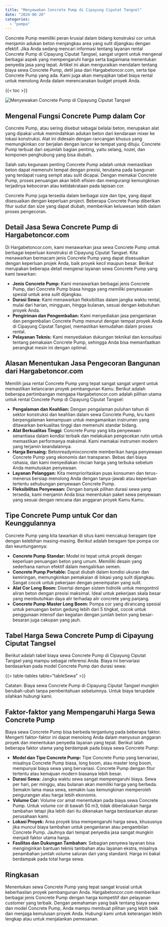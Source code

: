 ```yaml
---
title: "Menyewakan Concrete Pump di Cipayung Ciputat Tangsel"
date: "2024-06-20"
categories: 
  - "pompa"
---
```




Concrete Pump memiliki peran krusial dalam bidang konstruksi cor untuk menjamin adukan beton menjangkau area yang sulit dijangkau dengan efektif. Jika Anda sedang mencari informasi tentang layanan rental Concrete Pump di Cipayung Ciputat Tangsel, sangat urgent untuk mengenal berbagai aspek yang mempengaruhi harga serta bagaimana menentukan penyedia jasa yang tepat. Artikel ini akan menguraikan mendalam tentang biaya sewa Concrete Pump, detil jasa dari Hargabetoncor.com, serta tipe Concrete Pump yang ada. Kami juga akan menyajikan tabel biaya rental untuk menolong Anda dalam merencanakan budget proyek Anda.

{{< toc >}}

![Menyewakan Concrete Pump di Cipayung Ciputat Tangsel](https://hargareadymixid.github.io/pompa/concrete-pump%20(7).png)

## Mengenal Fungsi Concrete Pump dalam Cor

Concrete Pump, atau sering disebut sebagai belalai beton, merupakan alat yang dipakai untuk memindahkan adukan beton dari kendaraan mixer ke lokasi konstruksi. Alat ini didesain dengan rancangan khusus yang memungkinkan cor berjalan dengan lancar ke tempat yang dituju. Concrete Pump terbuat dari sejumlah bagian penting, yaitu selang, nozel, dan komponen penghubung yang bisa diubah.

Salah satu kegunaan penting Concrete Pump adalah untuk memastikan beton dapat memenuhi tempat dengan presisi, terutama pada bangunan yang terdapat ruang sempit atau sulit dicapai. Dengan memakai Concrete Pump, proses penuangan akan lebih efisien dan mengurangi kemungkinan terjadinya kebocoran atau ketidakrataan pada lapisan cor.

Concrete Pump juga tersedia dalam berbagai size dan tipe, yang dapat disesuaikan dengan keperluan project. Beberapa Concrete Pump diberikan fitur sudut dan size yang dapat diubah, memberikan keluwesan lebih dalam proses pengecoran.

## Detail Jasa Sewa Concrete Pump di Hargabetoncor.com

Di Hargabetoncor.com, kami menawarkan jasa sewa Concrete Pump untuk berbagai keperluan konstruksi di Cipayung Ciputat Tangsel. Kita menawarkan bermacam jenis Concrete Pump yang dapat disesuaikan dengan keperluan projek Anda, baik proyek kecil maupun besar. Berikut merupakan beberapa detail mengenai layanan sewa Concrete Pump yang kami tawarkan:

- **Jenis Concrete Pump:** Kami menawarkan berbagai jenis Concrete Pump, dari Concrete Pump biasa hingga yang memiliki penyesuaian spesial untuk area sulit dijangkau.
- **Durasi Sewa:** Kami menawarkan fleksibilitas dalam jangka waktu rental, mulai dari harian, mingguan, hingga bulanan, sesuai dengan kebutuhan proyek Anda.
- **Pengiriman dan Pengembalian:** Kami menyediakan jasa pengantaran dan pengembalian Concrete Pump menurut dengan tempat proyek Anda di Cipayung Ciputat Tangsel, memastikan kemudahan dalam proses rental.
- **Pelayanan Teknis:** Kami menyediakan dukungan teknikal dan konsultasi tentang pemakaian Concrete Pump, sehingga Anda bisa memanfaatkan perangkat mesin ini dengan optimal.

## Alasan Menentukan Jasa Pengecoran Bangunan dari Hargabetoncor.com

Memilih jasa rental Concrete Pump yang tepat sangat sangat urgent untuk memastikan kelancaran proyek pembangunan Kamu. Berikut adalah beberapa pertimbangan mengapa Hargabetoncor.com adalah pilihan utama untuk rental Concrete Pump di Cipayung Ciputat Tangsel:

- **Pengalaman dan Keahlian:** Dengan pengalaman puluhan tahun di sektor konstruksi dan keahlian dalam sewa Concrete Pump, kru kami berpengalaman kemampuan untuk mengamankan instrumen yang ditawarkan berkualitas tinggi dan memenuhi standar bidang.
- **Alat Berkualitas Tinggi:** Concrete Pump yang kita penyewaan senantiasa dalam kondisi terbaik dan melakukan pengecekan rutin untuk memastikan performanya maksimal. Kami memakai instrumen modern yang terjamin keandalannya.
- **Harga Bersaing:** Betonreadymixconcrete memberikan harga penyewaan Concrete Pump yang ekonomis dan transparan. Bebas dari biaya rahasia, dan kami menyediakan rincian harga yang terbuka sebelum Anda memutuskan penyewaan.
- **Layanan Pelanggan:** Kita memprioritaskan puas konsumen dan terus-menerus bersiap menolong Anda dengan tanya-jawab atau keperluan tertentu sehubungan penyewaan Concrete Pump.
- **Fleksibilitas Penyewaan:** Dengan banyak pilihan durasi sewa yang tersedia, kami menjamin Anda bisa menentukan paket sewa penyewaan yang sesuai dengan rencana dan anggaran proyek Kamu Kamu.

## Tipe Concrete Pump untuk Cor dan Keunggulannya

Concrete Pump yang kita tawarkan di situs kami mencakup beragam tipe dengan kelebihan masing-masing. Berikut adalah beragam tipe pompa cor dan keuntungannya:

- **Concrete Pump Standar:** Model ini tepat untuk proyek dengan keperluan penuangan beton yang umum. Memiliki desain yang sederhana namun efektif dalam mengalirkan semen.
- **Concrete Pump Portable:** Dapat diubah dalam kondisi ukuran dan kemiringan, memungkinkan pemakaian di lokasi yang sulit dijangkau. Sangat cocok untuk pekerjaan dengan penempatan yang sulit.
- **Alat Cor Long Boom:** Disertai dengan sistem hidrolik untuk mengontrol aliran beton dengan presisi maksimal. Ideal untuk pekerjaan skala besar yang membutuhkan daya alir terhadap alir concrete yang panjang.
- **Concrete Pump Master Long Boom:** Pompa cor yang dirancang spesial untuk penuangan beton gedung lebih dari 5 tingkat, cocok untuk penggunaan intensif dan kegiatan dengan jumlah beton yang besar-besaran juga cakupan yang jauh.

## Tabel Harga Sewa Concrete Pump di Cipayung Ciputat Tangsel

Berikut adalah tabel biaya sewa Concrete Pump di Cipayung Ciputat Tangsel yang mampu sebagai referensi Anda. Biaya ini bervariasi berdasarkan pada model Concrete Pump dan durasi sewa:

{{< table-tables table="tableSewa" >}}

Catatan: Biaya sewa Concrete Pump di Cipayung Ciputat Tangsel mungkin berubah-ubah tanpa pemberitahuan sebelumnya. Untuk biaya terupdate silahkan hubungi kami.

## Faktor-faktor yang Mempengaruhi Harga Sewa Concrete Pump

Biaya sewa Concrete Pump bisa berbeda tergantung pada beberapa faktor. Mengerti faktor-faktor ini dapat menolong Anda dalam menyusun anggaran proyek dan menentukan penyedia layanan yang tepat. Berikut ialah beberapa faktor utama yang berdampak pada biaya sewa Concrete Pump:

- **Model dan Tipe Concrete Pump:** Tipe Concrete Pump yang bervariasi, misalnya Concrete Pump biasa, long boom, atau master long boom, mempunyai biaya sewa yang bervariasi. Concrete Pump dengan fitur tertentu atau kemajuan modern biasanya lebih besar.
- **Durasi Sewa:** Jangka waktu sewa sangat mempengaruhi biaya. Sewa per hari, per minggu, atau bulanan akan memiliki harga yang berbeda. Semakin lama masa sewa, semakin luas kemungkinan memperoleh pengurangan atau harga lebih ekonomis.
- **Volume Cor:** Volume cor amat menentukan pada biaya sewa Concrete Pump. Untuk volume cor di bawah 50 m3, tidak diberlakukan harga tambahan tetapi jika lebih dari itu dikenakan harga berdasarkan aturan perusahaan kami.
- **Lokasi Proyek:** Area proyek bisa mempengaruhi harga sewa, khususnya jika muncul biaya tambahan untuk pengantaran atau pengambilan Concrete Pump. Jauhnya dari tempat penyedia jasa sangat mungkin menjadi faktor utama harga.
- **Fasilitas dan Dukungan Tambahan:** Sebagian penyewa layanan bisa menginginkan bantuan teknis tambahan atau layanan ekstra, misalnya penambahan jumlah volume saluran dari yang standard. Harga ini bakal berdampak pada total harga sewa.

## Ringkasan

Menentukan sewa Concrete Pump yang tepat sangat krusial untuk keberhasilan proyek pembangunan Anda. Hargabetoncor.com memberikan berbagai jenis Concrete Pump dengan harga kompetitif dan pelayanan customer yang terbaik. Dengan pemahaman yang baik tentang biaya sewa dan model Concrete Pump, Anda mampu membuat pilihan yang lebih baik dan menjaga kemulusan proyek Anda. Hubungi kami untuk keterangan lebih lengkap atau untuk menjalankan pemesanan.
